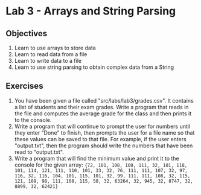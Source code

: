 # Lab 3 - Arrays and String Parsing #

## Objectives ##

1. Learn to use arrays to store data
2. Learn to read data from a file
3. Learn to write data to a file
4. Learn to use string parsing to obtain complex data from a String

## Exercises ##

1. You have been given a file called "src/labs/lab3/grades.csv". It contains a list of students and their exam grades. Write a program that reads in the file and computes the average grade for the class and then prints it to the console.
2. Write a program that will continue to prompt the user for numbers until they enter "Done" to finish, then prompts the user for a file name so that these values can be saved to that file. For example, if the user enters "output.txt", then the program should write the numbers that have been read to "output.txt".
3. Write a program that will find the minimum value and print it to the console for the given array:
`{72, 101, 108, 108, 111, 32, 101, 118, 101, 114, 121, 111, 110, 101, 33, 32, 76, 111, 111, 107, 32, 97, 116, 32, 116, 104, 101, 115, 101, 32, 99, 111, 111, 108, 32, 115, 121, 109, 98, 111, 108, 115, 58, 32, 63264, 32, 945, 32, 8747, 32, 8899, 32, 62421}`
